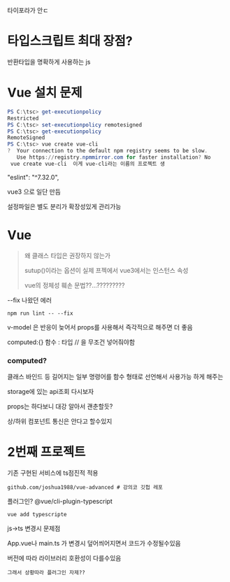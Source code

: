 타이포라가 안ㄷ

# 타입스크립트 최대 장점?

반환타입을 명확하게 사용하는 js

# Vue 설치 문제

```powershell
PS C:\tsc> get-executionpolicy
Restricted
PS C:\tsc> set-executionpolicy remotesigned
PS C:\tsc> get-executionpolicy
RemoteSigned
PS C:\tsc> vue create vue-cli
?  Your connection to the default npm registry seems to be slow. 
   Use https://registry.npmmirror.com for faster installation? No   
 vue create vue-cli  이게 vue-cli라는 이름의 프로젝트 생
```

"eslint": "^7.32.0",

vue3 으로 일단 만듬

설정파일은 별도 분리가 확장성있게 관리가능 

# Vue

> 왜 클래스 타입은 권장하지 않는가 
> 
> sutup()이라는 옵션이 실제 프젝에서 vue3에서는 인스턴스 속성 
> 
> vue의 정체성 훼손 문법??...?????????

--fix 나왔던 에러

`npm run lint -- --fix`

v-model 은 반응이 늦어서 props를 사용해서 즉각적으로 해주면 더 좋음

computed:{}  함수 : 타입 // 을 무조건 넣어줘야함 

### computed?

클래스 바인드 등 길어지는 일부 명령어를 함수 형태로 선언해서 사용가능 하게 해주는

storage에 있는 api조회 다시보자

props는 하다보니 대강 알아서 괜춘할듯?

상/하위 컴포넌트 통신은 안다고 할수있지

# 2번째 프로젝트

기존 구현된 서비스에 ts점진적 적용

```
github.com/joshua1988/vue-advanced # 강의코 깃헙 레포
```

플러그인? @vue/cli-plugin-typescript

`vue add typescripte`

js->ts 변경시 문제점

App.vue나 main.ts 가 변경시 덮어씌어지면서 코드가 수정될수있음

버전에 따라 라이브러리 호환성이 다를수있음

`그래서 상황따라 플러그인 자제??`
